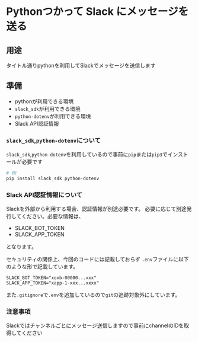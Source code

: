 # Pythonつかって Slack にメッセージを送る

## 用途

タイトル通りpythonを利用してSlackでメッセージを送信します

## 準備

* pythonが利用できる環境
* `slack_sdk`が利用できる環境
* `python-dotenv`が利用できる環境
* Slack API認証情報

### `slack_sdk`,`python-dotenv`について

`slack_sdk`,`python-dotenv`を利用しているので事前に`pip`または`pip3`でインストールが必要です

```sh
# 例
pip install slack_sdk python-dotenv
```

### Slack API認証情報について

Slackを外部から利用する場合、認証情報が別途必要です。
必要に応じて別途発行してください。必要な情報は、

* SLACK_BOT_TOKEN
* SLACK_APP_TOKEN

となります。

セキュリティの関係上、今回のコードには記載しておらず
`.env`ファイルに以下のような形で記載しています。

```sh:.env
SLACK_BOT_TOKEN="xoxb-00000...xxx"
SLACK_APP_TOKEN="xapp-1-xxx...xxxx"
```

また`.gitignore`で`.env`を追加しているので`git`の追跡対象外にしています。

### 注意事項

Slackではチャンネルごとにメッセージ送信しますので事前にchannelのIDを取得してください
